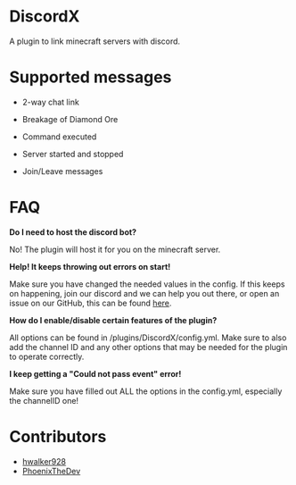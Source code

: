 # DiscordX
A plugin to link minecraft servers with discord.

# Supported messages
- 2-way chat link

- Breakage of Diamond Ore

- Command executed

- Server started and stopped

- Join/Leave messages

# FAQ
**Do I need to host the discord bot?**

No! The plugin will host it for you on the minecraft server.

**Help! It keeps throwing out errors on start!**

Make sure you have changed the needed values in the config. If this keeps on happening, join our discord and we can help you out there, or open an issue on our GitHub, this can be found [here](https://github.com/hwalker928/DiscordX/issues).

**How do I enable/disable certain features of the plugin?**

All options can be found in /plugins/DiscordX/config.yml. Make sure to also add the channel ID and any other options that may be needed for the plugin to operate correctly. 

**I keep getting a "Could not pass event" error!**

Make sure you have filled out ALL the options in the config.yml, especially the channelID one!

# Contributors

- [hwalker928](https://harrydev.me/github)
- [PhoenixTheDev](https://github.com/PhoenixTheDev)
